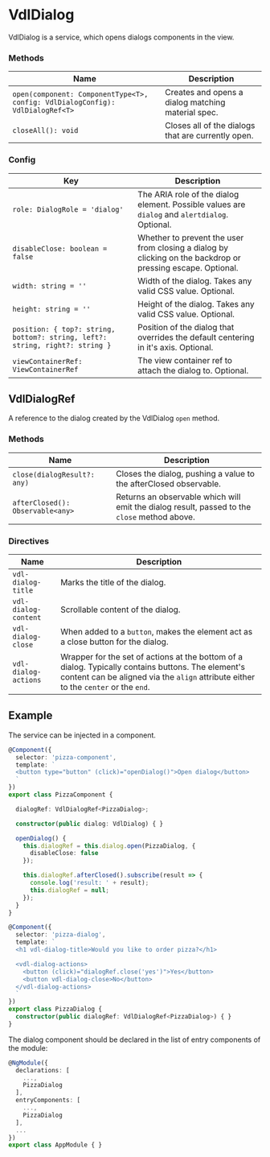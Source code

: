 # VdlDialog

VdlDialog is a service, which opens dialogs components in the view.

### Methods

| Name | Description |
| ---- | ----------- |
| `open(component: ComponentType<T>, config: VdlDialogConfig): VdlDialogRef<T>` | Creates and opens a dialog matching material spec. |
| `closeAll(): void` | Closes all of the dialogs that are currently open. |

### Config

| Key | Description  |
| --- | ------------ |
| `role: DialogRole = 'dialog'` | The ARIA role of the dialog element. Possible values are `dialog` and `alertdialog`. Optional. |
| `disableClose: boolean = false` | Whether to prevent the user from closing a dialog by clicking on the backdrop or pressing escape. Optional. |
| `width: string = ''` | Width of the dialog. Takes any valid CSS value. Optional. |
| `height: string = ''` | Height of the dialog. Takes any valid CSS value. Optional. |
| `position: { top?: string, bottom?: string, left?: string, right?: string }` | Position of the dialog that overrides the default centering in it's axis. Optional. |
| `viewContainerRef: ViewContainerRef` | The view container ref to attach the dialog to. Optional. |

## VdlDialogRef

A reference to the dialog created by the VdlDialog `open` method.

### Methods

| Name | Description |
| ---- | ----------- |
| `close(dialogResult?: any)` | Closes the dialog, pushing a value to the afterClosed observable. |
| `afterClosed(): Observable<any>` | Returns an observable which will emit the dialog result, passed to the `close` method above. |

### Directives
| Name | Description  |
| ---  | ------------ |
| `vdl-dialog-title`   | Marks the title of the dialog.
| `vdl-dialog-content` | Scrollable content of the dialog.
| `vdl-dialog-close`   | When added to a `button`, makes the element act as a close button for the dialog.
| `vdl-dialog-actions` | Wrapper for the set of actions at the bottom of a dialog. Typically contains buttons. The element's content can be aligned via the `align` attribute either to the `center` or the `end`. |

## Example
The service can be injected in a component.

```ts
@Component({
  selector: 'pizza-component',
  template: `
  <button type="button" (click)="openDialog()">Open dialog</button>
  `
})
export class PizzaComponent {

  dialogRef: VdlDialogRef<PizzaDialog>;

  constructor(public dialog: VdlDialog) { }

  openDialog() {
    this.dialogRef = this.dialog.open(PizzaDialog, {
      disableClose: false
    });

    this.dialogRef.afterClosed().subscribe(result => {
      console.log('result: ' + result);
      this.dialogRef = null;
    });
  }
}

@Component({
  selector: 'pizza-dialog',
  template: `
  <h1 vdl-dialog-title>Would you like to order pizza?</h1>

  <vdl-dialog-actions>
    <button (click)="dialogRef.close('yes')">Yes</button>
    <button vdl-dialog-close>No</button>
  </vdl-dialog-actions>
  `
})
export class PizzaDialog {
  constructor(public dialogRef: VdlDialogRef<PizzaDialog>) { }
}
```

The dialog component should be declared in the list of entry components of the module:

```ts
@NgModule({
  declarations: [
    ...,
    PizzaDialog
  ],
  entryComponents: [
    ...,
    PizzaDialog
  ],
  ...
})
export class AppModule { }

```
